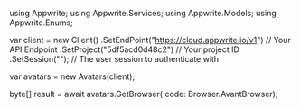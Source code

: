 using Appwrite;
using Appwrite.Services;
using Appwrite.Models;
using Appwrite.Enums;

var client = new Client()
    .SetEndPoint("https://cloud.appwrite.io/v1") // Your API Endpoint
    .SetProject("5df5acd0d48c2") // Your project ID
    .SetSession(""); // The user session to authenticate with

var avatars = new Avatars(client);

byte[] result = await avatars.GetBrowser(
    code: Browser.AvantBrowser);
